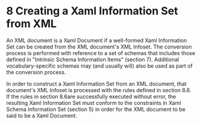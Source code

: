 <html dir="LTR" xmlns:mshelp="http://msdn.microsoft.com/mshelp" xmlns:ddue="http://ddue.schemas.microsoft.com/authoring/2003/5" xmlns:xlink="http://www.w3.org/1999/xlink" xmlns:tool="http://www.microsoft.com/tooltip"><body><input type="hidden" id="userDataCache" class="userDataStyle"><input type="hidden" id="hiddenScrollOffset"><img id="dropDownImage" style="display:none; height:0; width:0;" src="../local/drpdown.gif"><img id="dropDownHoverImage" style="display:none; height:0; width:0;" src="../local/drpdown_orange.gif"><img id="collapseImage" style="display:none; height:0; width:0;" src="../local/collapse.gif"><img id="expandImage" style="display:none; height:0; width:0;" src="../local/exp.gif"><img id="collapseAllImage" style="display:none; height:0; width:0;" src="../local/collall.gif"><img id="expandAllImage" style="display:none; height:0; width:0;" src="../local/expall.gif"><img id="copyImage" style="display:none; height:0; width:0;" src="../local/copycode.gif"><img id="copyHoverImage" style="display:none; height:0; width:0;" src="../local/copycodeHighlight.gif"><div id="header"><h1 class="heading">8 Creating a Xaml Information Set from XML</h1></div><div id="mainSection"><div id="mainBody"><div id="allHistory" class="saveHistory" onsave="saveAll()" onload="loadAll()"></div>




<p xmlns:wsd="http://wsdev.schemas.microsoft.com/authoring/2008/2" xmlns:msxsl="urn:schemas-microsoft-com:xslt" xmlns:script="urn:script" xmlns:build="urn:build">
<div id="sectionSection0" class="section" name="collapseableSection"><content xmlns="http://ddue.schemas.microsoft.com/authoring/2003/5" xmlns:wsd="http://wsdev.schemas.microsoft.com/authoring/2008/2" xmlns:msxsl="urn:schemas-microsoft-com:xslt" xmlns:script="urn:script" xmlns:build="urn:build">
				</content></div><div id="sectionSection1" class="section" name="collapseableSection"><content xmlns="http://ddue.schemas.microsoft.com/authoring/2003/5" xmlns:wsd="http://wsdev.schemas.microsoft.com/authoring/2008/2" xmlns:msxsl="urn:schemas-microsoft-com:xslt" xmlns:script="urn:script" xmlns:build="urn:build">
					<p xmlns="">An XML document is a Xaml Document if a well-formed <mshelp:link keywords="777958b9-a118-4747-94cf-6f138abc56ef" tabindex="0">Xaml Information Set</mshelp:link> can be created from the XML document's XML Infoset. The conversion process is performed with reference to a set of schemas that includes those defined in <mshelp:link keywords="d8dd0746-9248-4a8a-9be3-878d2b9f008b" tabindex="0">"Intrinsic Schema Information Items" (section </mshelp:link><mshelp:link keywords="d8dd0746-9248-4a8a-9be3-878d2b9f008b" tabindex="0">7</mshelp:link><mshelp:link keywords="d8dd0746-9248-4a8a-9be3-878d2b9f008b" tabindex="0">)</mshelp:link>. Additional vocabulary-specific schemas may (and usually will) also be used as part of the conversion process.</p>
					<p xmlns="">In order to construct a <mshelp:link keywords="777958b9-a118-4747-94cf-6f138abc56ef" tabindex="0">Xaml Information Set</mshelp:link> from an XML document, that document's XML Infoset is processed with the rules defined in section <mshelp:link keywords="4a9c132a-23cc-4f59-b5be-48e166525355" tabindex="0">8.6</mshelp:link>. If the rules in section <mshelp:link keywords="4a9c132a-23cc-4f59-b5be-48e166525355" tabindex="0">8.6</mshelp:link>are successfully executed without error, the resulting <mshelp:link keywords="777958b9-a118-4747-94cf-6f138abc56ef" tabindex="0">Xaml Information Set</mshelp:link> must conform to the constraints in <mshelp:link keywords="7c7f7190-869c-436b-a697-a895dc909d46" tabindex="0">Xaml Schema Information Set (section </mshelp:link><mshelp:link keywords="7c7f7190-869c-436b-a697-a895dc909d46" tabindex="0">5</mshelp:link><mshelp:link keywords="7c7f7190-869c-436b-a697-a895dc909d46" tabindex="0">)</mshelp:link> in order for the XML document to be said to be a Xaml Document.</p>
				</content></div><!--[if gte IE 5]>
			<tool:tip element="languageFilterToolTip" avoidmouse="false"/>
		<![endif]--></div><a name="feedback"></a><span></span></div></body></html>
